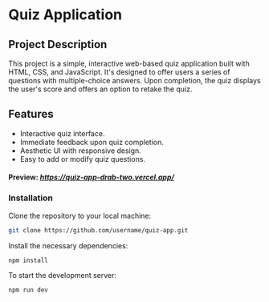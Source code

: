 # Quiz Application

## Project Description

This project is a simple, interactive web-based quiz application built with HTML, CSS, and JavaScript. It's designed to offer users a series of questions with multiple-choice answers. Upon completion, the quiz displays the user's score and offers an option to retake the quiz.

## Features

- Interactive quiz interface.
- Immediate feedback upon quiz completion.
- Aesthetic UI with responsive design.
- Easy to add or modify quiz questions.

#### Preview: ***https://quiz-app-drab-two.vercel.app/***

### Installation

Clone the repository to your local machine:

```bash
git clone https://github.com/username/quiz-app.git
```
Install the necessary dependencies:

```bash
npm install
```
To start the development server:

```bash
npm run dev
```

